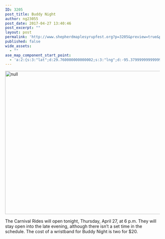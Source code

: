 ```yaml
---
ID: 3205
post_title: Buddy Night
author: ng23055
post_date: 2017-04-27 13:40:46
post_excerpt: ""
layout: post
permalink: 'http://www.shepherdmaplesyrupfest.org?p=3205&preview=true&preview_id=3205'
published: false
wide_assets:
  - ""
ase_map_component_start_point:
  - 'a:2:{s:3:"lat";d:29.760000000000002;s:3:"lng";d:-95.379999999999995;}'
---
```

<p><img src="http://www.shepherdmaplesyrupfest.org/wp-content/uploads/2017/04/image-13.jpeg" width="624" height="468" alt="null" title="null"></p>
<p></p>
<p>The Carnival Rides will open tonight, Thursday, April 27, at 6 p.m. They will stay open into the late evening, although there isn’t a set time in the schedule. The cost of a wristband for Buddy Night is two for $20.</p>